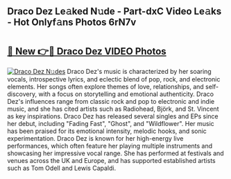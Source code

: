 ## Draco Dez Le𝚊ked N𝚞de - Part-dxC Video Le𝚊ks - Hot Onlyf𝚊ns Photos 6rN7v

# <h2><a href="http://ab48576.deff.icu/?id=Draco+Dez">🔗 New 👉🔴 Draco Dez VIDEO Photos</a></h2>

[![Draco Dez N𝚞des](https://i.imgur.com/rIISA9y.gif)](http://ab48576.deff.icu/?id=Draco+Dez)
Draco Dez's music is characterized by her soaring vocals, introspective lyrics, and eclectic blend of pop, rock, and electronic elements. Her songs often explore themes of love, relationships, and self-discovery, with a focus on storytelling and emotional authenticity. Draco Dez's influences range from classic rock and pop to electronic and indie music, and she has cited artists such as Radiohead, Björk, and St. Vincent as key inspirations. Draco Dez has released several singles and EPs since her debut, including "Fading Fast", "Ghost", and "Wildflower". Her music has been praised for its emotional intensity, melodic hooks, and sonic experimentation. Draco Dez is known for her high-energy live performances, which often feature her playing multiple instruments and showcasing her impressive vocal range. She has performed at festivals and venues across the UK and Europe, and has supported established artists such as Tom Odell and Lewis Capaldi.
